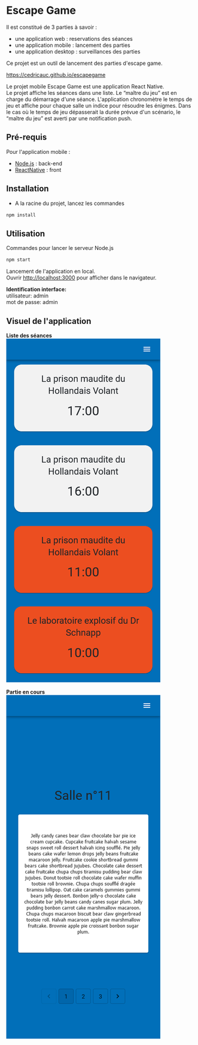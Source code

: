 # Escape Game

Il est constitué de 3 parties à savoir :
- une application web : reservations des séances
- une application mobile : lancement des parties
- une application desktop : surveillances des parties

Ce projet est un outil de lancement des parties d'escape game.

https://cedricauc.github.io/escapegame

Le projet mobile Escape Game est une application React Native. \
Le projet affiche les séances dans une liste. Le “maître du jeu” est en charge du démarrage d'une séance. L'application chronomètre le temps de jeu et affiche pour chaque salle un indice pour résoudre les énigmes.
Dans le cas où le temps de jeu dépasserait la durée prévue d'un scénario, le “maître du jeu” est averti par une notification push.

## Pré-requis

Pour l'application mobile :
- [Node.js](https://nodejs.org/en/download/) : back-end
- [ReactNative](https://reactnative.dev/docs/environment-setup) : front

## Installation

- A la racine du projet, lancez les commandes
```sh
npm install
```

## Utilisation

Commandes pour lancer le serveur Node.js
```sh
npm start
```

Lancement de l'application en local.\
Ouvrir [http://localhost:3000](http://localhost:3000) pour afficher dans le navigateur.

**Identification interface:**\
utilisateur: admin\
mot de passe: admin

## Visuel de l'application

**Liste des séances**\
![Liste des séances](./img/booking.png)

**Partie en cours**\
![Partie en cours](./img/room.png)